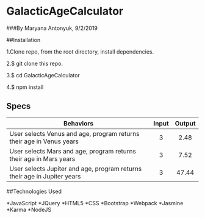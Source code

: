 # GalacticAgeCalculator

###By Maryana Antonyuk, 9/2/2019

##Installation

1.Clone repo, from the root directory, install dependencies.

2.$ git clone this repo.

3.$ cd GalacticAgeCalculator

4.$ npm install

## Specs
| Behaviors       | Input          | Output      |
| ---------------- |:------------:| :--------------:|
| User selects Venus and age, program returns their age in Venus years | 3 | 2.48 |
| User selects Mars and age, program returns their age in Mars years | 3 | 7.52 |
| User selects Jupiter and age, program returns their age in Jupiter years | 3 | 47.44 |
 

##Technologies Used

*JavaScript
*JQuery
*HTML5
*CSS
*Bootstrap
*Webpack
*Jasmine
*Karma
*NodeJS
